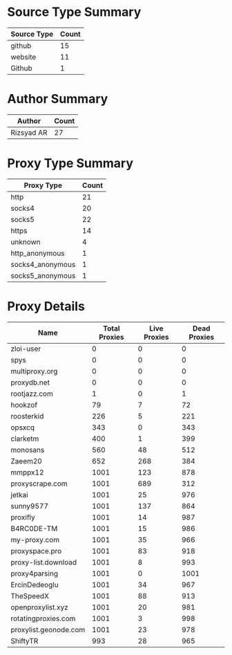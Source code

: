 # Source Type Summary

| Source Type | Count |
|-------------|-------|
| github | 15 |
| website | 11 |
| Github | 1 |


# Author Summary

| Author | Count |
|--------|-------|
| Rizsyad AR | 27 |


# Proxy Type Summary

| Proxy Type | Count |
|------------|-------|
| http | 21 |
| socks4 | 20 |
| socks5 | 22 |
| https | 14 |
| unknown | 4 |
| http_anonymous | 1 |
| socks4_anonymous | 1 |
| socks5_anonymous | 1 |


# Proxy Details

| Name | Total Proxies | Live Proxies | Dead Proxies |
|------|---------------|--------------|---------------|
| zloi-user | 0 | 0 | 0 |
| spys | 0 | 0 | 0 |
| multiproxy.org | 0 | 0 | 0 |
| proxydb.net | 0 | 0 | 0 |
| rootjazz.com | 1 | 0 | 1 |
| hookzof | 79 | 7 | 72 |
| roosterkid | 226 | 5 | 221 |
| opsxcq | 343 | 0 | 343 |
| clarketm | 400 | 1 | 399 |
| monosans | 560 | 48 | 512 |
| Zaeem20 | 652 | 268 | 384 |
| mmppx12 | 1001 | 123 | 878 |
| proxyscrape.com | 1001 | 689 | 312 |
| jetkai | 1001 | 25 | 976 |
| sunny9577 | 1001 | 137 | 864 |
| proxifly | 1001 | 14 | 987 |
| B4RC0DE-TM | 1001 | 15 | 986 |
| my-proxy.com | 1001 | 35 | 966 |
| proxyspace.pro | 1001 | 83 | 918 |
| proxy-list.download | 1001 | 8 | 993 |
| proxy4parsing | 1001 | 0 | 1001 |
| ErcinDedeoglu | 1001 | 34 | 967 |
| TheSpeedX | 1001 | 88 | 913 |
| openproxylist.xyz | 1001 | 20 | 981 |
| rotatingproxies.com | 1001 | 3 | 998 |
| proxylist.geonode.com | 1001 | 23 | 978 |
| ShiftyTR | 993 | 28 | 965 |
